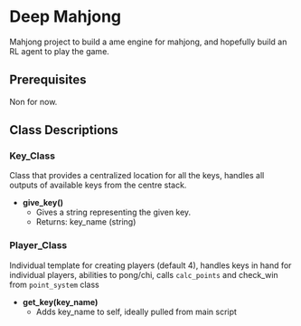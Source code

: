 # Deep Mahjong
Mahjong project to build a ame engine for mahjong, and hopefully build an RL agent to play the game.

## Prerequisites
Non for now.

## Class Descriptions

### Key_Class
Class that provides a centralized location for all the keys, handles all outputs of available keys from the centre stack.

- **give_key()**
    - Gives a string representing the given key.
    - Returns: key_name (string)

### Player_Class
Individual template for creating players (default 4), handles keys in hand for individual players, abilities to pong/chi, calls `calc_points` and check_win from `point_system` class

- **get_key(key_name)**
    - Adds key_name to self, ideally pulled from main script 